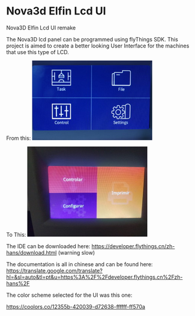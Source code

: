 # Nova3d Elfin Lcd UI
Nova3D Elfin Lcd UI remake

The Nova3D lcd panel can be programmed using flyThings SDK.
This project is aimed to create a better looking User Interface for the machines that use this type of LCD.

From this:
![preform_diagnostics_mode](images/before.JPG)

To This:
![preform_diagnostics_mode](images/after.jpg)

The IDE can be downloaded here: https://developer.flythings.cn/zh-hans/download.html (warning slow)

The documentation is all in chinese and can be found here: https://translate.google.com/translate?hl=&sl=auto&tl=pt&u=https%3A%2F%2Fdeveloper.flythings.cn%2Fzh-hans%2F

The color scheme selected for the UI was this one:

https://coolors.co/12355b-420039-d72638-ffffff-ff570a

